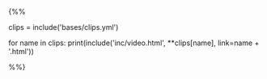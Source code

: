 {%%

clips = include('bases/clips.yml')

for name in clips:
    print(include('inc/video.html', **clips[name], link=name + '.html'))

%%}
